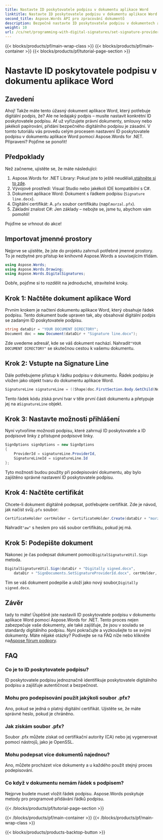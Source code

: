 ```yaml
---
title: Nastavte ID poskytovatele podpisu v dokumentu aplikace Word
linktitle: Nastavte ID poskytovatele podpisu v dokumentu aplikace Word
second_title: Aspose.Words API pro zpracování dokumentů
description: Bezpečně nastavte ID poskytovatele podpisu v dokumentech aplikace Word pomocí Aspose.Words for .NET. Postupujte podle našeho podrobného průvodce o 2000 slovech a digitálně podepisujte své dokumenty.
weight: 10
url: /cs/net/programming-with-digital-signatures/set-signature-provider-id/
---
```


{{< blocks/products/pf/main-wrap-class >}}
{{< blocks/products/pf/main-container >}}
{{< blocks/products/pf/tutorial-page-section >}}

# Nastavte ID poskytovatele podpisu v dokumentu aplikace Word

## Zavedení

Ahoj! Takže máte tento úžasný dokument aplikace Word, který potřebuje digitální podpis, že? Ale ne ledajaký podpis – musíte nastavit konkrétní ID poskytovatele podpisu. Ať už vyřizujete právní dokumenty, smlouvy nebo jakékoli papírování, přidání bezpečného digitálního podpisu je zásadní. V tomto tutoriálu vás provedu celým procesem nastavení ID poskytovatele podpisu v dokumentu aplikace Word pomocí Aspose.Words for .NET. Připraveni? Pojďme se ponořit!

## Předpoklady

Než začneme, ujistěte se, že máte následující:

1. Aspose.Words for .NET Library: Pokud jste to ještě neudělali,[stáhněte si to zde](https://releases.aspose.com/words/net/).
2. Vývojové prostředí: Visual Studio nebo jakékoli IDE kompatibilní s C#.
3. Dokument aplikace Word: Dokument s řádkem podpisu (`Signature line.docx`).
4.  Digitální certifikát: A`.pfx` soubor certifikátu (např.`morzal.pfx`).
5. Základní znalost C#: Jen základy – nebojte se, jsme tu, abychom vám pomohli!

Pojďme se vrhnout do akce!

## Importovat jmenné prostory

Nejprve se ujistěte, že jste do projektu zahrnuli potřebné jmenné prostory. To je nezbytné pro přístup ke knihovně Aspose.Words a souvisejícím třídám.

```csharp
using Aspose.Words;
using Aspose.Words.Drawing;
using Aspose.Words.DigitalSignatures;
```

Dobře, pojďme si to rozdělit na jednoduché, stravitelné kroky.

## Krok 1: Načtěte dokument aplikace Word

Prvním krokem je načtení dokumentu aplikace Word, který obsahuje řádek podpisu. Tento dokument bude upraven tak, aby obsahoval digitální podpis se zadaným ID poskytovatele podpisu.

```csharp
string dataDir = "YOUR DOCUMENT DIRECTORY";
Document doc = new Document(dataDir + "Signature line.docx");
```

 Zde uvedeme adresář, kde se váš dokument nachází. Nahradit`"YOUR DOCUMENT DIRECTORY"` se skutečnou cestou k vašemu dokumentu.

## Krok 2: Vstupte na Signature Line

Dále potřebujeme přístup k řádku podpisu v dokumentu. Řádek podpisu je vložen jako objekt tvaru do dokumentu aplikace Word.

```csharp
SignatureLine signatureLine = ((Shape)doc.FirstSection.Body.GetChild(NodeType.Shape, 0, true)).SignatureLine;
```

 Tento řádek kódu získá první tvar v těle první části dokumentu a přetypuje jej na a`SignatureLine` objekt.

## Krok 3: Nastavte možnosti přihlášení

Nyní vytvoříme možnosti podpisu, které zahrnují ID poskytovatele a ID podpisové linky z přístupné podpisové linky.

```csharp
SignOptions signOptions = new SignOptions
{
    ProviderId = signatureLine.ProviderId,
    SignatureLineId = signatureLine.Id
};
```

Tyto možnosti budou použity při podepisování dokumentu, aby bylo zajištěno správné nastavení ID poskytovatele podpisu.

## Krok 4: Načtěte certifikát

 Chcete-li dokument digitálně podepsat, potřebujete certifikát. Zde je návod, jak načíst svůj`.pfx` soubor:

```csharp
CertificateHolder certHolder = CertificateHolder.Create(dataDir + "morzal.pfx", "aw");
```

 Nahradit`"aw"` s heslem pro váš soubor certifikátu, pokud jej má.

## Krok 5: Podepište dokument

 Nakonec je čas podepsat dokument pomocí`DigitalSignatureUtil.Sign` metoda.

```csharp
DigitalSignatureUtil.Sign(dataDir + "Digitally signed.docx",
    dataDir + "SignDocuments.SetSignatureProviderId.docx", certHolder, signOptions);
```

 Tím se váš dokument podepíše a uloží jako nový soubor,`Digitally signed.docx`.

## Závěr

 tady to máte! Úspěšně jste nastavili ID poskytovatele podpisu v dokumentu aplikace Word pomocí Aspose.Words for .NET. Tento proces nejen zabezpečuje vaše dokumenty, ale také zajišťuje, že jsou v souladu se standardy digitálního podpisu. Nyní pokračujte a vyzkoušejte to se svými dokumenty. Máte nějaké otázky? Podívejte se na FAQ níže nebo klikněte na[Aspose fórum podpory](https://forum.aspose.com/c/words/8).

## FAQ

### Co je to ID poskytovatele podpisu?

ID poskytovatele podpisu jednoznačně identifikuje poskytovatele digitálního podpisu a zajišťuje autentičnost a bezpečnost.

### Mohu pro podepisování použít jakýkoli soubor .pfx?

Ano, pokud se jedná o platný digitální certifikát. Ujistěte se, že máte správné heslo, pokud je chráněno.

### Jak získám soubor .pfx?

Soubor .pfx můžete získat od certifikační autority (CA) nebo jej vygenerovat pomocí nástrojů, jako je OpenSSL.

### Mohu podepsat více dokumentů najednou?

Ano, můžete procházet více dokumenty a u každého použít stejný proces podepisování.

### Co když v dokumentu nemám řádek s podpisem?

Nejprve budete muset vložit řádek podpisu. Aspose.Words poskytuje metody pro programové přidávání řádků podpisu.

{{< /blocks/products/pf/tutorial-page-section >}}

{{< /blocks/products/pf/main-container >}}
{{< /blocks/products/pf/main-wrap-class >}}

{{< blocks/products/products-backtop-button >}}
